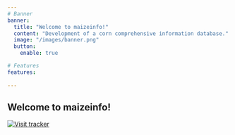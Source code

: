 ```yaml
---
# Banner
banner:
  title: "Welcome to maizeinfo!"
  content: "Development of a corn comprehensive information database."
  image: "/images/banner.png"
  button:
    enable: true

# Features
features:
 
---
```

## Welcome to maizeinfo!

[![Visit tracker](https://www.clustrmaps.com/map_v2.png?d=u7L7BaAMGYDFze_JvuwLxAW-6H0PBpDrsJmgfS_Qnu4&cl=ffffff)](https://clustrmaps.com/site/1bzd5)

